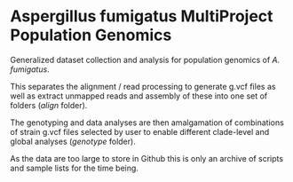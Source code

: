 # Aspergillus fumigatus MultiProject Population Genomics

Generalized dataset collection and analysis for population genomics of _A. fumigatus_.

This separates the alignment / read processing to generate g.vcf files as well as extract unmapped reads and assembly of these into one set of folders (*align* folder).

The genotyping and data analyses are then amalgamation of combinations of strain g.vcf files selected by user to enable different clade-level and global analyses (*genotype* folder).

As the data are too large to store in Github this is only an archive of scripts and sample lists for the time being.
